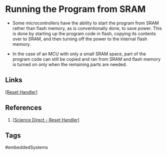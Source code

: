 # Running the Program from SRAM

* Some microcontrollers have the ability to start the program from SRAM rather than flash memory, as is conventionally done, to save power. This is done by starting up the program code in flash, copying its contents over to SRAM, and then turning off the power to the internal flash memory.  

* In the case of an MCU with only a small SRAM space, part of the program code can still be copied and ran from SRAM and flash memory is turned on only when the remaining parts are needed.

## Links
[\[Reset Handler\]](../202202110419)  

## References
1. [\[Science Direct - Reset Handler\]](https://www.sciencedirect.com/topics/engineering/reset-handler)

## Tags
#embeddedSystems
